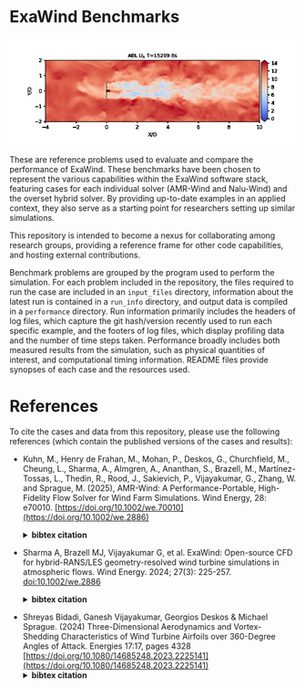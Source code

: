 # ExaWind Benchmarks

![NREL5MW ALM](amr-wind/actuator_line/NREL5MW_ALM_BD/results/images/NREL5MW_movie.gif)

These are reference problems used to evaluate and compare the performance of ExaWind. These benchmarks have been chosen to represent the various capabilities within the ExaWind software stack, featuring cases for each individual solver (AMR-Wind and Nalu-Wind) and the overset hybrid solver. By providing up-to-date examples in an applied context, they also serve as a starting point for researchers setting up similar simulations.

This repository is intended to become a nexus for collaborating among
research groups, providing a reference frame for other code capabilities,
and hosting external contributions.

Benchmark problems are grouped by the program used to perform the simulation. For each problem included in the repository, the files required to run the case are included in an `input_files` directory, information about the latest run is contained in a `run_info` directory, and output data is compiled in a `performance` directory. Run information primarily includes the headers of log files, which capture the git hash/version recently used to run each specific example, and the footers of log files, which display profiling data and the number of time steps taken. Performance broadly includes both measured results from the simulation, such as physical quantities of interest, and computational timing information. README files provide synopses of each case and the resources used.

# References

To cite the cases and data from this repository, please use the following references (which contain the published versions of the cases and results):

- Kuhn, M., Henry de Frahan, M., Mohan, P., Deskos, G., Churchfield, M., Cheung, L., Sharma, A., Almgren, A., Ananthan, S., Brazell, M., Martínez-Tossas, L., Thedin, R., Rood, J., Sakievich, P., Vijayakumar, G., Zhang, W. and Sprague, M. (2025), AMR-Wind: A Performance-Portable, High-Fidelity Flow Solver for Wind Farm Simulations. Wind Energy, 28: e70010. [https://doi.org/10.1002/we.70010](https://doi.org/10.1002/we.2886)<details>
  <summary><b>bibtex citation</b></summary>
  <pre>
  @article{amrwind2025,
    author = {Kuhn, Michael B. and {Henry de Frahan}, Marc T. and Mohan, Prakash and 
	Deskos, Georgios and Churchfield, Matthew and Cheung, Lawrence and Sharma, Ashesh and 
	Almgren, Ann and Ananthan, Shreyas and Brazell, Michael J. and {Martinez-Tossas} Luis A. 
	and Thedin, Regis and Rood, Jon and Sakievich, Philip and Vijayakumar, Ganesh and 
	Zhang, Weiqun and Sprague, Michael A.},
    title = {AMR-Wind: A performance-portable, high-fidelity flow solver for wind farm 
	simulations},
    journal = {Wind Energy},
    volume = {28},
    number = {5},
    pages = {-},
    doi = {10.1002/we.70010},
    url = {https://onlinelibrary.wiley.com/doi/full/10.1002/we.70010},
    eprint = {},
    year = {2025}
  }
  </pre>
  </details>

- Sharma A, Brazell MJ, Vijayakumar G, et al. ExaWind: Open-source CFD for hybrid-RANS/LES geometry-resolved wind turbine simulations in atmospheric flows. Wind Energy. 2024; 27(3): 225-257. [doi:10.1002/we.2886](https://doi.org/10.1002/we.2886)<details>
  <summary><b>bibtex citation</b></summary>
  <pre>
  @article{Sharma2024,
    author = {Sharma, Ashesh and Brazell, Michael J. and Vijayakumar, Ganesh and 
	Ananthan, Shreyas and Cheung, Lawrence and deVelder, Nathaniel and 
	{Henry de Frahan}, Marc T. and Matula, Neil and Mullowney, Paul and 
	Rood, Jon and Sakievich, Philip and Almgren, Ann and Crozier, Paul S. and 
	Sprague, Michael},
    title = {ExaWind: Open-source CFD for hybrid-RANS/LES geometry-resolved 
	wind turbine simulations in atmospheric flows},
    journal = {Wind Energy},
    volume = {27},
    number = {3},
    pages = {225-257},
    doi = {https://doi.org/10.1002/we.2886},
    url = {https://onlinelibrary.wiley.com/doi/abs/10.1002/we.2886},
    eprint = {https://onlinelibrary.wiley.com/doi/pdf/10.1002/we.2886},
    year = {2024}
	}
  </pre>
</details>

- Shreyas Bidadi, Ganesh Vijayakumar, Georgios Deskos & Michael Sprague. (2024) Three-Dimensional Aerodynamics and Vortex-Shedding Characteristics of Wind Turbine Airfoils over 360-Degree Angles of Attack. Energies 17:17, pages 4328 [https://doi.org/10.1080/14685248.2023.2225141](https://doi.org/10.1080/14685248.2023.2225141)<details>
  <summary><b>bibtex citation</b></summary>
  <pre>
  @article{Bidadi2023,
    author = {Shreyas Bidadi, Ganesh Vijayakumar, Ashesh Sharma and 
	Michael A. Sprague},
    title = {Mesh and model requirements for capturing deep-stall aerodynamics 
	in low-Mach-number flows},
    journal = {Journal of Turbulence},
    volume = {24},
    number = {8},
    pages = {393--418},
    year = {2023},
    publisher = {Taylor \& Francis},
    doi = {10.1080/14685248.2023.2225141},
    URL = {https://doi.org/10.1080/14685248.2023.2225141},
    eprint = {https://doi.org/10.1080/14685248.2023.2225141}
  }
  </pre>
</details>

<br>

